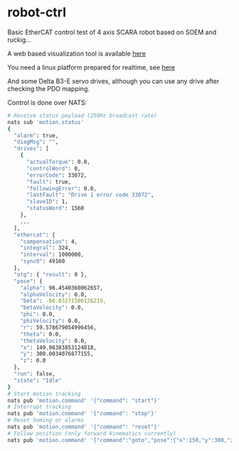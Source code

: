 # robot-ctrl

Basic EtherCAT control test of 4 axis SCARA robot based on SOEM and ruckig...

A web based visualization tool is available [here](https://github.com/thetooth/robot-gui)

You need a linux platform prepared for realtime, see [here](util/tuned/Readme.md)

And some Delta B3-E servo drives, although you can use any drive after checking the PDO mapping.

Control is done over NATS:

```bash
# Receive status payload (250Hz broadcast rate)
nats sub 'motion.status'
{
  "alarm": true,
  "diagMsg": "",
  "drives": [
    {
      "actualTorque": 0.0,
      "controlWord": 0,
      "errorCode": 33072,
      "fault": true,
      "followingError": 0.0,
      "lastFault": "Drive 1 error code 33072",
      "slaveID": 1,
      "statusWord": 1560
    },
    ...
  ],
  "ethercat": {
    "compensation": 4,
    "integral": 324,
    "interval": 1000000,
    "sync0": 49160
  },
  "otg": { "result": 0 },
  "pose": {
    "alpha": 96.4540360062657,
    "alphaVelocity": 0.0,
    "beta": -66.03271506126215,
    "betaVelocity": 0.0,
    "phi": 0.0,
    "phiVelocity": 0.0,
    "r": 59.578679054996456,
    "theta": 0.0,
    "thetaVelocity": 0.0,
    "x": 149.98383853124818,
    "y": 300.0034076877155,
    "z": 0.0
  },
  "run": false,
  "state": "Idle"
}
# Start motion tracking
nats pub 'motion.command' '{"command": "start"}'
# Interrupt tracking
nats pub 'motion.command' '{"command": "stop"}'
# Reset homing or alarms
nats pub 'motion.command' '{"command": "reset"}'
# Follow position (only forward kinematics currently)
nats pub 'motion.command' '{"command":"goto","pose":{"x":150,"y":300,"z":100,"r":0}}'
```
